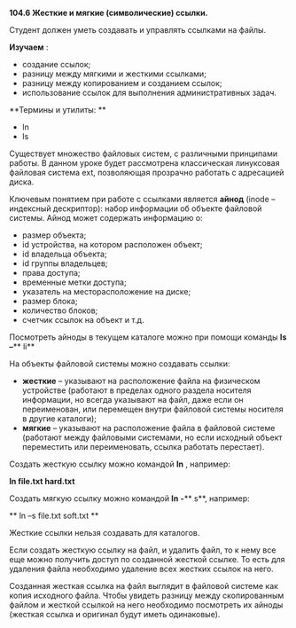 **104.6 Жесткие и мягкие (символические) ссылки.**

Студент должен уметь создавать и управлять ссылками на файлы.

**Изучаем** :

- создание ссылок;
- разницу между мягкими и жесткими ссылками;
- разницу между копированием и созданием ссылок;
- использование ссылок для выполнения административных задач.

**Термины и утилиты:       **

- ln
- ls



Существует множество файловых систем, с различными принципами работы. В данном уроке будет рассмотрена классическая линуксовая файловая система ext, позволяющая прозрачно работать с адресацией диска.

Ключевым понятием при работе с ссылками является **айнод** (inode – индексный дескриптор): набор информации об объекте файловой системы. Айнод может содержать информацию о:

- размер объекта;
- id устройства, на котором расположен объект;
- id владельца объекта;
- id группы владельцев;
- права доступа;
- временные метки доступа;
- указатель на месторасположение на диске;
- размер блока;
- количество блоков;
- счетчик ссылок на объект и т.д.

Посмотреть айноды в текущем каталоге можно при помощи команды **ls**  **–**** li**

На объекты файловой системы можно создавать ссылки:

- **жесткие** – указывают на расположение файла на физическом устройстве (работают в пределах одного раздела носителя информации, но всегда указывают на файл, даже если он переименован, или перемещен внутри файловой системы носителя в другие каталоги);
- **мягкие** – указывают на расположение файла в файловой системе (работают между файловыми системами, но если исходный объект переместить или переименовать, ссылка работать перестает).

Создать жесткую ссылку можно командой **ln** , например:

  **ln file.txt hard.txt**

Создать мягкую ссылку можно командой **ln**  **-**** s**, например:

** ln –s file.txt soft.txt  **

Жесткие ссылки нельзя создавать для каталогов.

Если создать жесткую ссылку на файл, и удалить файл, то к нему все еще можно получить доступ по созданной жесткой ссылке. То есть для удаления файла необходимо удаление всех жестких ссылок на него.

Созданная жесткая ссылка на файл выглядит в файловой системе как копия исходного файла. Чтобы увидеть разницу между скопированным файлом и жесткой ссылкой на него необходимо посмотреть их айноды (жесткая ссылка и оригинал будут иметь одинаковые).
